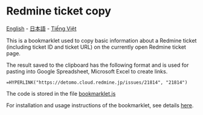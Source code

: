 # Redmine ticket copy

[English](README.en.md) - [日本語](README.ja.md) - [Tiếng Việt](README.md)

This is a bookmarklet used to copy basic information about a Redmine ticket (including ticket ID and ticket URL) on the currently open Redmine ticket page.

The result saved to the clipboard has the following format and is used for pasting into Google Spreadsheet, Microsoft Excel to create links.
```
=HYPERLINK("https://detomo.cloud.redmine.jp/issues/21814", "21814")
```

The code is stored in the file [bookmarklet.js](bookmarklet.js)

For installation and usage instructions of the bookmarklet, see details [here](../../README.en.md).
